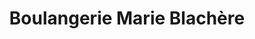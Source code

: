 ---
title: "Boulangerie Marie Blachère"
url: /pezenas/boulangerie-marie-blachere/
shop: Bäckerei
---